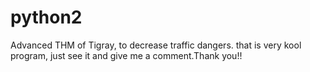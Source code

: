 # python2
Advanced THM of Tigray, to decrease traffic dangers.
that is very kool program, just see it and give me a comment.Thank you!!
